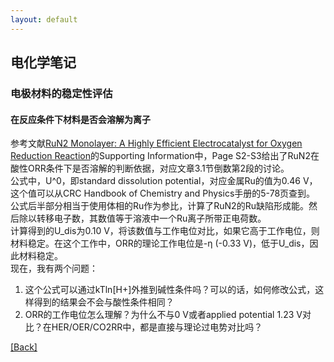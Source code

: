 ```yaml
---
layout: default
---
```


## 电化学笔记

### 电极材料的稳定性评估

#### 在反应条件下材料是否会溶解为离子
参考文献[RuN2 Monolayer: A Highly Efficient Electrocatalyst for Oxygen Reduction Reaction](<https://doi.org/10.1021/acsami.0c11824>)的Supporting Information中，Page S2-S3给出了RuN2在酸性ORR条件下是否溶解的判断依据，对应文章3.1节倒数第2段的讨论。  
公式中，U^0，即standard dissolution potential，对应金属Ru的值为0.46 V，这个值可以从CRC Handbook of Chemistry and Physics手册的5-78页查到。  
公式后半部分相当于使用体相的Ru作为参比，计算了RuN2的Ru缺陷形成能。然后除以转移电子数，其数值等于溶液中一个Ru离子所带正电荷数。  
计算得到的U\_dis为0.10 V，将该数值与工作电位对比，如果它高于工作电位，则材料稳定。在这个工作中，ORR的理论工作电位是-η (-0.33 V)，低于U\_dis，因此材料稳定。  
现在，我有两个问题：
1. 这个公式可以通过kTln[H+]外推到碱性条件吗？可以的话，如何修改公式，这样得到的结果会不会与酸性条件相同？
2. ORR的工作电位怎么理解？为什么不与0 V或者applied potential 1.23 V对比？在HER/OER/CO2RR中，都是直接与理论过电势对比吗？

[[Back]](../)
